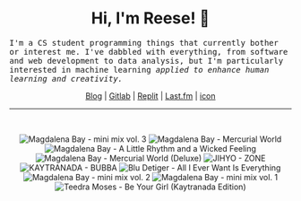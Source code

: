 <h1 align="center">Hi, I'm Reese! 👋</h1>

<p><samp>I'm a CS student programming things that currently bother or interest me. I've dabbled with everything, from software and web development to data analysis, but I'm particularly interested in machine learning <i>applied to enhance human learning and creativity.</i></p></samp>

<p align="center">
 <a href="https://renys.dev">Blog</a> | <a href="https://gitlab.com/renys">Gitlab</a> | <a href="https://replit.com/@renys">Replit</a> | <a href="https://last.fm/user/emperte">Last.fm</a> | <a href="https://picrew.me/en/image_maker/2243240">icon</a>
</p>

<hr class="dotted">
<br>
<!-- lastfm -->
<p align="center"><img src="https://lastfm.freetls.fastly.net/i/u/64s/c4407904c1910709ca094a4d18dc2e7b.jpg" title="Magdalena Bay - mini mix vol. 3"> <img src="https://lastfm.freetls.fastly.net/i/u/64s/c1b18f7dd5f2b262a96288bfa2330ad2.jpg" title="Magdalena Bay - Mercurial World"> <img src="https://lastfm.freetls.fastly.net/i/u/64s/9322717e6a4cd9fa1fc0ddaf6cc69b58.jpg" title="Magdalena Bay - A Little Rhythm and a Wicked Feeling"> <img src="https://lastfm.freetls.fastly.net/i/u/64s/78f9e53f5054737cc192e73dd7f751a5.jpg" title="Magdalena Bay - Mercurial World (Deluxe)"> <img src="https://lastfm.freetls.fastly.net/i/u/64s/4538f25af4673831e7e85ace46fc0af0.jpg" title="JIHYO - ZONE"> <img src="https://lastfm.freetls.fastly.net/i/u/64s/055bc8d6ad0d1458cc4461bdc9ff7fea.jpg" title="KAYTRANADA - BUBBA"> <img src="https://lastfm.freetls.fastly.net/i/u/64s/ef253f38b1e7738a9d1014385758335f.png" title="Blu Detiger - All I Ever Want Is Everything"> <img src="https://lastfm.freetls.fastly.net/i/u/64s/35875d7b0d6a4ab17ede4f82ecc16c30.jpg" title="Magdalena Bay - mini mix vol. 2"> <img src="https://lastfm.freetls.fastly.net/i/u/64s/e0235ea95ea243b48cf7be0014e33255.jpg" title="Magdalena Bay - mini mix vol. 1"> <img src="https://lastfm.freetls.fastly.net/i/u/64s/9226013d71775ec64e2e8b24f508dc2f.png" title="Teedra Moses - Be Your Girl (Kaytranada Edition)"> </p>
